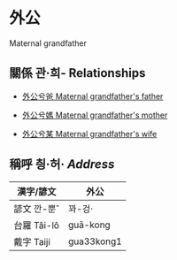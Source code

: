 # 外公
Maternal grandfather

## 關係 관·희- Relationships

- [外公兮爸 Maternal grandfather's father](member44.md)

- [外公兮媽 Maternal grandfather's mother](member45.md)

- [外公兮某 Maternal grandfather's wife](member14.md)



## 稱呼 칑·허· _Address_

漢字/諺文 | 外公
--- | ---
諺文 깐-뿐ˆ | 꽈-겅·
台羅 Tâi-lô | guā-kong
戴字 Taiji | gua33kong1



